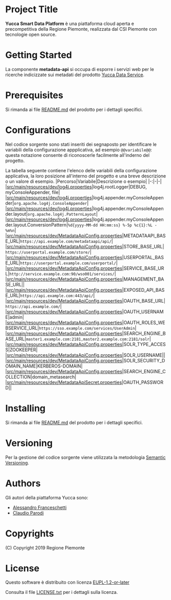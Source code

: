 # Project Title
**Yucca Smart Data Platform** è una piattaforma cloud aperta e precompetitiva della Regione Piemonte, realizzata dal CSI Piemonte con tecnologie open source.
# Getting Started
La componente **metadata-api** si occupa di esporre i servizi web per le ricerche indicizzate sui metadati del prodotto [Yucca Data Service](https://github.com/yucca-sdp/yucca-dataservice).
# Prerequisites
Si rimanda ai file [README.md](https://github.com/yucca-sdp/yucca-dataservice/blob/master/README.md) del prodotto per i dettagli specifici.
# Configurations
Nel codice sorgente sono stati inseriti dei segnaposto per identificare le variabili della configurazione appplicativa, ad esempio `@@variabile@@`: questa notazione consente di riconoscerle facilmente all'inderno del progetto.

La tabella seguente contiene l'elenco delle variabili della configurazione applicativa, la loro posizione all'interno del progetto e una breve descrizione o un valore di esempio.
|Percorso|Variabile|Descrizione o esempio|
|-:|-|-|
|[src/main/resources/dev/log4j.properties](src/main/resources/dev/log4j.properties#L1)|log4j.rootLogger|DEBUG, myConsoleAppender, file|
|[src/main/resources/dev/log4j.properties](src/main/resources/dev/log4j.properties#L4)|log4j.appender.myConsoleAppender|`org.apache.log4j.ConsoleAppender`|
|[src/main/resources/dev/log4j.properties](src/main/resources/dev/log4j.properties#L5)|log4j.appender.myConsoleAppender.layout|`org.apache.log4j.PatternLayout`|
|[src/main/resources/dev/log4j.properties](src/main/resources/dev/log4j.properties#L6)|log4j.appender.myConsoleAppender.layout.ConversionPattern|`%d{yyyy-MM-dd HH:mm:ss} %-5p %c{1}:%L - %m%n`|
|[src/main/resources/dev/MetadataApiConfig.properties](src/main/resources/dev/MetadataApiConfig.properties#L1)|METADATAAPI_BASE_URL|`https://api.example.com/metadataapi/api/`|
|[src/main/resources/dev/MetadataApiConfig.properties](src/main/resources/dev/MetadataApiConfig.properties#L2)|STORE_BASE_URL|`https://userportal.example.com/store/`|
|[src/main/resources/dev/MetadataApiConfig.properties](src/main/resources/dev/MetadataApiConfig.properties#L3)|USERPORTAL_BASE_URL|`https://userportal.example.com/userportal/`|
|[src/main/resources/dev/MetadataApiConfig.properties](src/main/resources/dev/MetadataApiConfig.properties#L4)|SERVICE_BASE_URL|`http://service.example.com:90/wso001/services/`|
|[src/main/resources/dev/MetadataApiConfig.properties](src/main/resources/dev/MetadataApiConfig.properties#L5)|MANAGEMENT_BASE_URL||
|[src/main/resources/dev/MetadataApiConfig.properties](src/main/resources/dev/MetadataApiConfig.properties#L6)|EXPOSED_API_BASE_URL|`https://api.example.com:443/api/`|
|[src/main/resources/dev/MetadataApiConfig.properties](src/main/resources/dev/MetadataApiConfig.properties#L8)|OAUTH_BASE_URL|`https://api.example.com/`|
|[src/main/resources/dev/MetadataApiConfig.properties](src/main/resources/dev/MetadataApiConfig.properties#L9)|OAUTH_USERNAME|admin|
|[src/main/resources/dev/MetadataApiConfig.properties](src/main/resources/dev/MetadataApiConfig.properties#L10)|OAUTH_ROLES_WEBSERVICE_URL|`https://sso.example.com/services/UserAdmin`|
|[src/main/resources/dev/MetadataApiConfig.properties](src/main/resources/dev/MetadataApiConfig.properties#L12)|SEARCH_ENGINE_BASE_URL|`master1.example.com:2181,master2.example.com:2181/solr`|
|[src/main/resources/dev/MetadataApiConfig.properties](src/main/resources/dev/MetadataApiConfig.properties#L13)|SOLR_TYPE_ACCESS|ZOOKEEPER|
|[src/main/resources/dev/MetadataApiConfig.properties](src/main/resources/dev/MetadataApiConfig.properties#L14)|SOLR_USERNAME||
|[src/main/resources/dev/MetadataApiConfig.properties](src/main/resources/dev/MetadataApiConfig.properties#L15)|SOLR_SECURITY_DOMAIN_NAME|KERBEROS-DOMAIN|
|[src/main/resources/dev/MetadataApiConfig.properties](src/main/resources/dev/MetadataApiConfig.properties#L16)|SEARCH_ENGINE_COLLECTION|domain_metasearch|
|[src/main/resources/dev/MetadataApiSecret.properties](src/main/resources/dev/MetadataApiSecret.properties#L1)|OAUTH_PASSWORD||
# Installing
Si rimanda ai file [README.md](https://github.com/yucca-sdp/yucca-dataservice/blob/master/README.md) del prodotto per i dettagli specifici.
# Versioning
Per la gestione del codice sorgente viene utilizzata la metodologia [Semantic Versioning](https://semver.org/).
# Authors
Gli autori della piattaforma Yucca sono:
- [Alessandro Franceschetti](mailto:alessandro.franceschetti@csi.it)
- [Claudio Parodi](mailto:claudio.parodi@csi.it)
# Copyrights
(C) Copyright 2019 Regione Piemonte
# License
Questo software è distribuito con licenza [EUPL-1.2-or-later](https://joinup.ec.europa.eu/collection/eupl/eupl-text-11-12)

Consulta il file [LICENSE.txt](../LICENSE.txt) per i dettagli sulla licenza.
